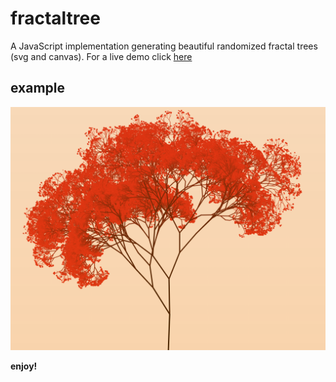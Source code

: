 # fractaltree
A JavaScript implementation generating beautiful randomized fractal trees (svg and canvas). For a live demo click [here](https://olafvisker.bitbucket.io/Fractal%20Trees/)

## example
![tree_img](https://github.com/olafvisker/fractaltree/blob/master/img/tree.png "Generated fractal tree")

**enjoy!**
